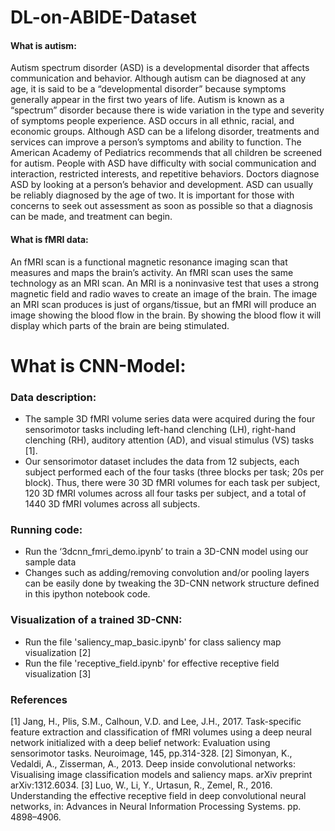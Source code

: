 # DL-on-ABIDE-Dataset

#### What is autism:
Autism spectrum disorder (ASD) is a developmental disorder that affects communication and behavior. Although autism can be diagnosed at any age, it is said to be a “developmental disorder” because symptoms generally appear in the first two years of life. 
Autism is known as a “spectrum” disorder because there is wide variation in the type and severity of symptoms people experience. ASD occurs in all ethnic, racial, and economic groups. Although ASD can be a lifelong disorder, treatments and services can improve a person’s symptoms and ability to function. The American Academy of Pediatrics recommends that all children be screened for autism. 
People with ASD have difficulty with social communication and interaction, restricted interests, and repetitive behaviors. 
Doctors diagnose ASD by looking at a person’s behavior and development. ASD can usually be reliably diagnosed by the age of two. It is important for those with concerns to seek out assessment as soon as possible so that a diagnosis can be made, and treatment can begin.  



#### What is fMRI data:
An fMRI scan is a functional magnetic resonance imaging scan that measures and maps the brain’s activity. An fMRI scan uses the same technology as an MRI scan. An MRI is a noninvasive test that uses a strong magnetic field and radio waves to create an image of the brain. The image an MRI scan produces is just of organs/tissue, but an fMRI will produce an image showing the blood flow in the brain. By showing the blood flow it will display which parts of the brain are being stimulated. <br>




# What is CNN-Model:
### Data description:
* The sample 3D fMRI volume series data were acquired during the four sensorimotor tasks including left-hand clenching (LH), right-hand clenching (RH), auditory attention (AD), and visual stimulus (VS) tasks [1].
* Our sensorimotor dataset includes the data from 12 subjects, each subject performed each of the four tasks (three blocks per task; 20s per block). Thus, there were 30 3D fMRI volumes for each task per subject, 120 3D fMRI volumes across all four tasks per subject, and a total of 1440 3D fMRI volumes across all subjects.


### Running code: 
* Run the ‘3dcnn_fmri_demo.ipynb’ to train a 3D-CNN model using our sample data
* Changes such as adding/removing convolution and/or pooling layers can be easily done by tweaking the 3D-CNN network structure defined in this ipython notebook code.

### Visualization of a trained 3D-CNN:
* Run the file 'saliency_map_basic.ipynb' for class saliency map visualization [2]
* Run the file 'receptive_field.ipynb' for effective receptive field visualization [3]


### References
[1] Jang, H., Plis, S.M., Calhoun, V.D. and Lee, J.H., 2017. Task-specific feature extraction and classification of fMRI volumes using a deep neural network initialized with a deep belief network: Evaluation using sensorimotor tasks. Neuroimage, 145, pp.314-328.
[2] Simonyan, K., Vedaldi, A., Zisserman, A., 2013. Deep inside convolutional networks: Visualising image classification models and saliency maps. arXiv preprint arXiv:1312.6034.
[3] Luo, W., Li, Y., Urtasun, R., Zemel, R., 2016. Understanding the effective receptive field in deep convolutional neural networks, in: Advances in Neural Information Processing Systems. pp. 4898–4906.
